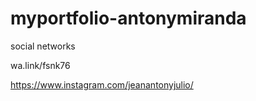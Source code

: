# myportfolio-antonymiranda



social networks


wa.link/fsnk76

https://www.instagram.com/jeanantonyjulio/
